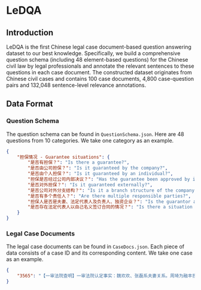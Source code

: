 # LeDQA

## Introduction
LeDQA is the first Chinese legal case document-based question answering dataset to our best knowledge. Specifically, we build a comprehensive question schema (including 48 element-based questions) for the Chinese civil law by legal professionals and annotate the relevant sentences to these questions in each case document. The constructed dataset originates from Chinese civil cases and contains 100 case documents, 4,800 case-question pairs and 132,048 sentence-level relevance annotations.

## Data Format

### Question Schema
The question schema can be found in `QuestionSchema.json`. Here are 48 questions from 10 categories. We take one category as an example.
```json
{
    "担保情况 - Guarantee situations": {
        "是否有担保？": "Is there a guarantee?",
        "是否由公司担保？": "Is it guaranteed by the company?",
        "是否由个人担保？": "Is it guaranteed by an individual?",
        "担保是否经过公司内部决议？": "Has the guarantee been approved by internal resolution of the company?",
        "是否对外担保？": "Is it guaranteed externally?",
        "是否公司对外分支结构？": "Is it a branch structure of the company?",
        "是否有多个责任人？": "Are there multiple responsible parties?",
        "担保人是否是夫妻、法定代表人及负责人、独资企业？": "Is the guarantor a spouse, legal representative or person in charge, or a sole proprietorship?",
        "是否存在法定代表人以自己名义签订合同的情况？": "Is there a situation where the legal representative signs the contract in his own name?"
    }
}
```

### Legal Case Documents
The legal case documents can be found in `CaseDocs.json`. Each piece of data consists of a case ID and its corresponding content. We take one case as an example.
```json
{
    "3565": "【一审法院查明】一审法院认定事实：魏欢欢、张磊系夫妻关系。周琦为融丰投资中心的执行事务合伙人。2013年12月24日，张磊通过银行汇款方式向融丰投资中心转账5万元，该款用途标注为理财产品。2014年1月15日，魏欢欢向融丰投资中心转账5万元，该款用途标注为理财。2016年11月18日，周琦向魏欢欢、张磊出具借条一张。内容为：今有周琦向魏欢欢、张磊各借款五万元共计十万元整。上述欠款约定于2017年12月12日前还清。借款：周琦。此后周琦未向魏欢欢、张磊还款，魏欢欢、张磊即提起诉讼。一审庭审中，周琦否认上述款项为周琦个人借款。同时，双方一致认可借条内容为魏欢欢、张磊书写，周琦签署了“借款：周琦”的内容。同时，魏欢欢、张磊否认该款是对融丰投资中心的理财款。【本院查明】二审中，当事人未提交新证据。本院对一审法院查明的事实予以确认。"
}
```
